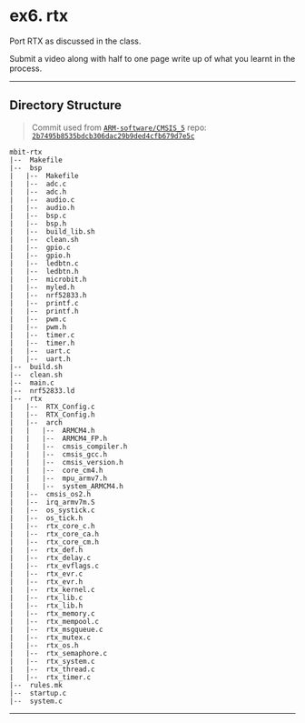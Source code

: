 # ex6. rtx

Port RTX as discussed in the class.

Submit a video along with half to one page write up of what you learnt in the process.

---

## Directory Structure

> Commit used from [`ARM-software/CMSIS_5`](https://github.com/ARM-software/CMSIS_5) repo: [`2b7495b8535bdcb306dac29b9ded4cfb679d7e5c`](<https://github.com/ARM-software/CMSIS_5/tree/2b7495b8535bdcb306dac29b9ded4cfb679d7e5c>)

```plaintext
mbit-rtx
|--  Makefile
|--  bsp
|   |--  Makefile
|   |--  adc.c
|   |--  adc.h
|   |--  audio.c
|   |--  audio.h
|   |--  bsp.c
|   |--  bsp.h
|   |--  build_lib.sh
|   |--  clean.sh
|   |--  gpio.c
|   |--  gpio.h
|   |--  ledbtn.c
|   |--  ledbtn.h
|   |--  microbit.h
|   |--  myled.h
|   |--  nrf52833.h
|   |--  printf.c
|   |--  printf.h
|   |--  pwm.c
|   |--  pwm.h
|   |--  timer.c
|   |--  timer.h
|   |--  uart.c
|   |--  uart.h
|--  build.sh
|--  clean.sh
|--  main.c
|--  nrf52833.ld
|--  rtx
|   |--  RTX_Config.c
|   |--  RTX_Config.h
|   |--  arch
|   |   |--  ARMCM4.h
|   |   |--  ARMCM4_FP.h
|   |   |--  cmsis_compiler.h
|   |   |--  cmsis_gcc.h
|   |   |--  cmsis_version.h
|   |   |--  core_cm4.h
|   |   |--  mpu_armv7.h
|   |   |--  system_ARMCM4.h
|   |--  cmsis_os2.h
|   |--  irq_armv7m.S
|   |--  os_systick.c
|   |--  os_tick.h
|   |--  rtx_core_c.h
|   |--  rtx_core_ca.h
|   |--  rtx_core_cm.h
|   |--  rtx_def.h
|   |--  rtx_delay.c
|   |--  rtx_evflags.c
|   |--  rtx_evr.c
|   |--  rtx_evr.h
|   |--  rtx_kernel.c
|   |--  rtx_lib.c
|   |--  rtx_lib.h
|   |--  rtx_memory.c
|   |--  rtx_mempool.c
|   |--  rtx_msgqueue.c
|   |--  rtx_mutex.c
|   |--  rtx_os.h
|   |--  rtx_semaphore.c
|   |--  rtx_system.c
|   |--  rtx_thread.c
|   |--  rtx_timer.c
|--  rules.mk
|--  startup.c
|--  system.c
```

---
